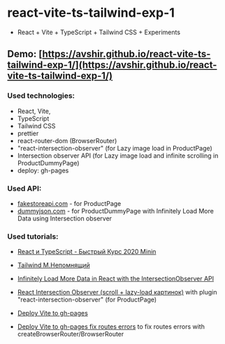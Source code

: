 # react-vite-ts-tailwind-exp-1
- React + Vite + TypeScript + Tailwind CSS + Experiments

## Demo: [https://avshir.github.io/react-vite-ts-tailwind-exp-1/](https://avshir.github.io/react-vite-ts-tailwind-exp-1/)

### Used technologies:
- React, Vite, 
- TypeScript
- Tailwind CSS
- prettier
- react-router-dom (BrowserRouter)
- "react-intersection-observer" (for Lazy image load in ProductPage)
- Intersection observer API (for Lazy image load and infinite scrolling in ProductDummyPage)
- deploy: gh-pages

### Used API:
- [fakestoreapi.com](https://fakestoreapi.com/products) - for ProductPage
- [dummyjson.com](https://dummyjson.com/) - for ProductDummyPage with Infinitely Load More Data using Intersection observer

### Used tutorials:
- [React и TypeScript - Быстрый Курс 2020 Minin](https://www.youtube.com/watch?v=OJ16BaPC6VI&list=PLsRtCt_LrZRZzfZE1QxtYYtibGfDh8sYv)
- [Tailwind М.Непомнящий](https://www.youtube.com/watch?v=B6Aw8Ed-0eE&list=PLsRtCt_LrZRZzfZE1QxtYYtibGfDh8sYv&index=14)
- [Infinitely Load More Data in React with the IntersectionObserver API](https://www.youtube.com/watch?v=WFw_SgVlXUY)
- [React Intersection Observer (scroll + lazy-load картинок)](https://www.youtube.com/watch?v=a9GQFD5t6Jo) with plugin "react-intersection-observer" (for ProductPage)

- [Deploy Vite to gh-pages](https://dev.to/rashidshamloo/deploying-vite-react-app-to-github-pages-35hf)
- [Deploy Vite to gh-pages fix routes errors](https://medium.com/@Satyam_Mishra/react-router-deployment-to-gh-pages-issue-fixed-2024-bc7fd80946ad) to fix routes errors with createBrowserRouter/BrowserRouter

